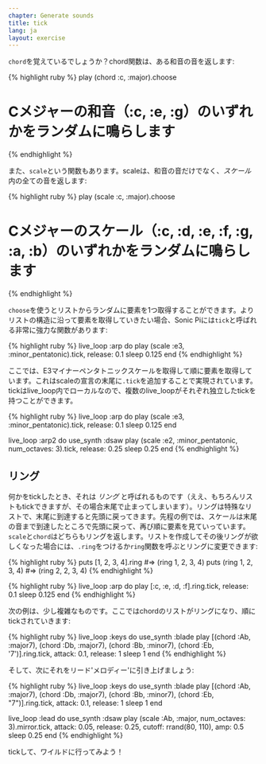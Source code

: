 ```yaml
---
chapter: Generate sounds
title: tick
lang: ja
layout: exercise
---
```


`chord`を覚えているでしょうか？chord関数は、ある和音の音を返します:

{% highlight ruby %}
play (chord :c, :major).choose
# Cメジャーの和音（:c, :e, :g）のいずれかをランダムに鳴らします
{% endhighlight %}

また、`scale`という関数もあります。scaleは、和音の音だけでなく、_スケール_ 内の全ての音を返します:

{% highlight ruby %}
play (scale :c, :major).choose
# Cメジャーのスケール（:c, :d, :e, :f, :g, :a, :b）のいずれかをランダムに鳴らします
{% endhighlight %}

`choose`を使うとリストからランダムに要素を1つ取得することができます。よりリストの構造に沿って要素を取得していきたい場合、Sonic Piには`tick`と呼ばれる非常に強力な関数があります:

{% highlight ruby %}
live_loop :arp do
  play (scale :e3, :minor_pentatonic).tick, release: 0.1
  sleep 0.125
end
{% endhighlight %}

ここでは、E3マイナーペンタトニックスケールを取得して順に要素を取得しています。これはscaleの宣言の末尾に`.tick`を追加することで実現されています。tickはlive_loop内でローカルなので、複数のlive_loopがそれぞれ独立したtickを持つことができます。

{% highlight ruby %}
live_loop :arp do
  play (scale :e3, :minor_pentatonic).tick, release: 0.1
  sleep 0.125
end

live_loop :arp2 do
  use_synth :dsaw
  play (scale :e2, :minor_pentatonic, num_octaves: 3).tick, release: 0.25
  sleep 0.25
end
{% endhighlight %}

## リング

何かをtickしたとき、それは _リング_ と呼ばれるものです（ええ、もちろんリストもtickできますが、その場合末尾で止まってしまいます）。リングは特殊なリストで、末尾に到達すると先頭に戻ってきます。先程の例では、スケールは末尾の音まで到達したところで先頭に戻って、再び順に要素を見ていっています。`scale`と`chord`はどちらもリングを返します。リストを作成してその後リングが欲しくなった場合には、`.ring`をつけるか`ring`関数を呼ぶとリングに変更できます:

{% highlight ruby %}
puts [1, 2, 3, 4].ring #=> (ring 1, 2, 3, 4)
puts (ring 1, 2, 3, 4) #=> (ring 2, 2, 3, 4)
{% endhighlight %}

{% highlight ruby %}
live_loop :arp do
  play [:c, :e, :d, :f].ring.tick, release: 0.1
  sleep 0.125
end
{% endhighlight %}

次の例は、少し複雑なものです。ここではchordのリストがリングになり、順にtickされていきます:

{% highlight ruby %}
live_loop :keys do
  use_synth :blade
  play [(chord :Ab, :major7), (chord :Db, :major7), (chord :Bb, :minor7), (chord :Eb, '7')].ring.tick, attack: 0.1, release: 1
  sleep 1
end
{% endhighlight %}

そして、次にそれをリード'メロディー'に引き上げましょう:

{% highlight ruby %}
live_loop :keys do
  use_synth :blade
  play [(chord :Ab, :major7), (chord :Db, :major7), (chord :Bb, :minor7), (chord :Eb, "7")].ring.tick, attack: 0.1, release: 1
  sleep 1
end

live_loop :lead do
  use_synth :dsaw
  play (scale :Ab, :major, num_octaves: 3).mirror.tick, attack: 0.05, release: 0.25, cutoff: rrand(80, 110), amp: 0.5
  sleep 0.25
end
{% endhighlight %}

tickして、ワイルドに行ってみよう！
